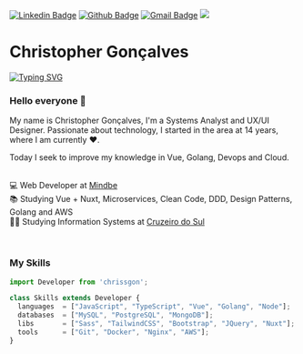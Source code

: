 [![Linkedin Badge](https://img.shields.io/badge/-LinkedIn-0077B5?style=flat&logo=Linkedin&logoColor=white&link=https://www.linkedin.com/in/chrissgon/)](https://www.linkedin.com/in/chrissgon/) [![Github Badge](https://img.shields.io/badge/-Github-242A2D?style=flat&logo=Github&logoColor=white&link=https://github.com/chrissgon/)](https://github.com/chrissgon/) [![Gmail Badge](https://img.shields.io/badge/-Gmail-c14438?style=flat-square&logo=Gmail&logoColor=white)](mailto:chrissgon.dev@gmail.com) ![](https://komarev.com/ghpvc/?username=chrissgon)

# Christopher Gonçalves
[![Typing SVG](https://readme-typing-svg.herokuapp.com/?lines=Systems+Analyst;FullStack+Developer;Studying+Information+Systems)](https://git.io/typing-svg)
<div>
  
<p>
  
### Hello everyone 👋
My name is Christopher Gonçalves, I'm a Systems Analyst and UX/UI Designer. Passionate about technology, I started in the area at 14 years, where I am currently ❤️. <br>

Today I seek to improve my knowledge in Vue, Golang, Devops and Cloud. <br><br>

💻 Web Developer at [Mindbe](https://mindbe.com.br/) <br>
📚 Studying Vue + Nuxt, Microservices, Clean Code, DDD, Design Patterns, Golang and AWS <br>
👨‍💻 Studying Information Systems at [Cruzeiro do Sul](https://www.cruzeirodosul.edu.br/) <br>
</p>

<br>

### My Skills

```js
import Developer from 'chrissgon';

class Skills extends Developer {
  languages  = ["JavaScript", "TypeScript", "Vue", "Golang", "Node"];
  databases  = ["MySQL", "PostgreSQL", "MongoDB"];
  libs       = ["Sass", "TailwindCSS", "Bootstrap", "JQuery", "Nuxt"];
  tools      = ["Git", "Docker", "Nginx", "AWS"];
}
```
